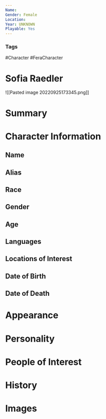 ```yaml
---
Name: 
Gender: Female
Location: 
Year: UNKNOWN
Playable: Yes
---
```


### Tags
#Character #FeraCharacter 

# Sofia Raedler
![[Pasted image 20220925173345.png]]

# Summary


# Character Information

## Name

## Alias

## Race

## Gender

## Age

## Languages

## Locations of Interest

## Date of Birth

## Date of Death

# Appearance

# Personality

# People of Interest

# History

# Images
